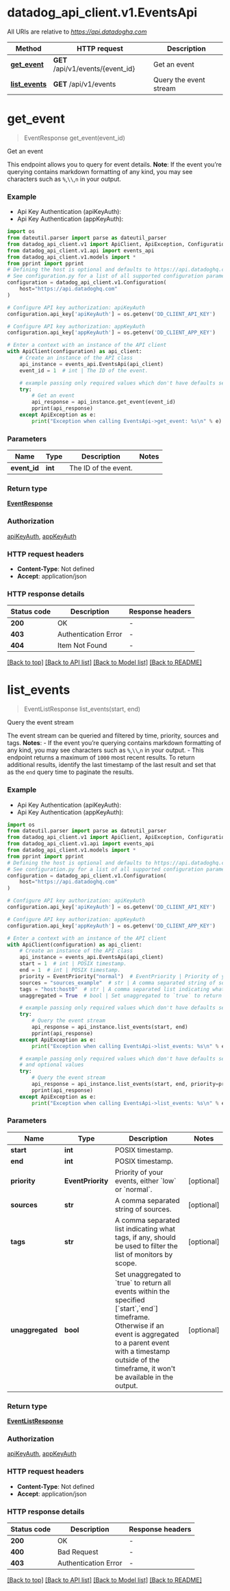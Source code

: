 # datadog_api_client.v1.EventsApi

All URIs are relative to *https://api.datadoghq.com*

Method | HTTP request | Description
------------- | ------------- | -------------
[**get_event**](EventsApi.md#get_event) | **GET** /api/v1/events/{event_id} | Get an event
[**list_events**](EventsApi.md#list_events) | **GET** /api/v1/events | Query the event stream


# **get_event**
> EventResponse get_event(event_id)

Get an event

This endpoint allows you to query for event details.  **Note**: If the event you’re querying contains markdown formatting of any kind, you may see characters such as `%`,`\\`,`n` in your output.

### Example

* Api Key Authentication (apiKeyAuth):
* Api Key Authentication (appKeyAuth):
```python
import os
from dateutil.parser import parse as dateutil_parser
from datadog_api_client.v1 import ApiClient, ApiException, Configuration
from datadog_api_client.v1.api import events_api
from datadog_api_client.v1.models import *
from pprint import pprint
# Defining the host is optional and defaults to https://api.datadoghq.com
# See configuration.py for a list of all supported configuration parameters.
configuration = datadog_api_client.v1.Configuration(
    host="https://api.datadoghq.com"
)

# Configure API key authorization: apiKeyAuth
configuration.api_key['apiKeyAuth'] = os.getenv('DD_CLIENT_API_KEY')

# Configure API key authorization: appKeyAuth
configuration.api_key['appKeyAuth'] = os.getenv('DD_CLIENT_APP_KEY')

# Enter a context with an instance of the API client
with ApiClient(configuration) as api_client:
    # Create an instance of the API class
    api_instance = events_api.EventsApi(api_client)
    event_id = 1  # int | The ID of the event.

    # example passing only required values which don't have defaults set
    try:
        # Get an event
        api_response = api_instance.get_event(event_id)
        pprint(api_response)
    except ApiException as e:
        print("Exception when calling EventsApi->get_event: %s\n" % e)
```

### Parameters

Name | Type | Description  | Notes
------------- | ------------- | ------------- | -------------
 **event_id** | **int**| The ID of the event. |

### Return type

[**EventResponse**](EventResponse.md)

### Authorization

[apiKeyAuth](README.md#apiKeyAuth), [appKeyAuth](README.md#appKeyAuth)

### HTTP request headers

 - **Content-Type**: Not defined
 - **Accept**: application/json

### HTTP response details
| Status code | Description | Response headers |
|-------------|-------------|------------------|
**200** | OK |  -  |
**403** | Authentication Error |  -  |
**404** | Item Not Found |  -  |

[[Back to top]](#) [[Back to API list]](README.md#documentation-for-api-endpoints) [[Back to Model list]](README.md#documentation-for-models) [[Back to README]](README.md)

# **list_events**
> EventListResponse list_events(start, end)

Query the event stream

The event stream can be queried and filtered by time, priority, sources and tags.  **Notes**: - If the event you’re querying contains markdown formatting of any kind, you may see characters such as `%`,`\\`,`n` in your output.  - This endpoint returns a maximum of `1000` most recent results. To return additional results, identify the last timestamp of the last result and set that as the `end` query time to paginate the results.

### Example

* Api Key Authentication (apiKeyAuth):
* Api Key Authentication (appKeyAuth):
```python
import os
from dateutil.parser import parse as dateutil_parser
from datadog_api_client.v1 import ApiClient, ApiException, Configuration
from datadog_api_client.v1.api import events_api
from datadog_api_client.v1.models import *
from pprint import pprint
# Defining the host is optional and defaults to https://api.datadoghq.com
# See configuration.py for a list of all supported configuration parameters.
configuration = datadog_api_client.v1.Configuration(
    host="https://api.datadoghq.com"
)

# Configure API key authorization: apiKeyAuth
configuration.api_key['apiKeyAuth'] = os.getenv('DD_CLIENT_API_KEY')

# Configure API key authorization: appKeyAuth
configuration.api_key['appKeyAuth'] = os.getenv('DD_CLIENT_APP_KEY')

# Enter a context with an instance of the API client
with ApiClient(configuration) as api_client:
    # Create an instance of the API class
    api_instance = events_api.EventsApi(api_client)
    start = 1  # int | POSIX timestamp.
    end = 1  # int | POSIX timestamp.
    priority = EventPriority("normal")  # EventPriority | Priority of your events, either `low` or `normal`. (optional)
    sources = "sources_example"  # str | A comma separated string of sources. (optional)
    tags = "host:host0"  # str | A comma separated list indicating what tags, if any, should be used to filter the list of monitors by scope. (optional)
    unaggregated = True  # bool | Set unaggregated to `true` to return all events within the specified [`start`,`end`] timeframe. Otherwise if an event is aggregated to a parent event with a timestamp outside of the timeframe, it won't be available in the output. (optional)

    # example passing only required values which don't have defaults set
    try:
        # Query the event stream
        api_response = api_instance.list_events(start, end)
        pprint(api_response)
    except ApiException as e:
        print("Exception when calling EventsApi->list_events: %s\n" % e)

    # example passing only required values which don't have defaults set
    # and optional values
    try:
        # Query the event stream
        api_response = api_instance.list_events(start, end, priority=priority, sources=sources, tags=tags, unaggregated=unaggregated)
        pprint(api_response)
    except ApiException as e:
        print("Exception when calling EventsApi->list_events: %s\n" % e)
```

### Parameters

Name | Type | Description  | Notes
------------- | ------------- | ------------- | -------------
 **start** | **int**| POSIX timestamp. |
 **end** | **int**| POSIX timestamp. |
 **priority** | **EventPriority**| Priority of your events, either &#x60;low&#x60; or &#x60;normal&#x60;. | [optional]
 **sources** | **str**| A comma separated string of sources. | [optional]
 **tags** | **str**| A comma separated list indicating what tags, if any, should be used to filter the list of monitors by scope. | [optional]
 **unaggregated** | **bool**| Set unaggregated to &#x60;true&#x60; to return all events within the specified [&#x60;start&#x60;,&#x60;end&#x60;] timeframe. Otherwise if an event is aggregated to a parent event with a timestamp outside of the timeframe, it won&#39;t be available in the output. | [optional]

### Return type

[**EventListResponse**](EventListResponse.md)

### Authorization

[apiKeyAuth](README.md#apiKeyAuth), [appKeyAuth](README.md#appKeyAuth)

### HTTP request headers

 - **Content-Type**: Not defined
 - **Accept**: application/json

### HTTP response details
| Status code | Description | Response headers |
|-------------|-------------|------------------|
**200** | OK |  -  |
**400** | Bad Request |  -  |
**403** | Authentication Error |  -  |

[[Back to top]](#) [[Back to API list]](README.md#documentation-for-api-endpoints) [[Back to Model list]](README.md#documentation-for-models) [[Back to README]](README.md)

